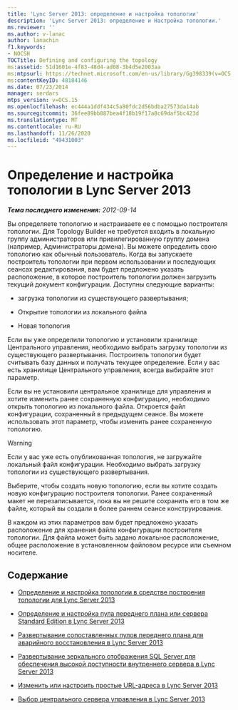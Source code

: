 ```yaml
---
title: 'Lync Server 2013: определение и настройка топологии'
description: 'Lync Server 2013: определение и Настройка топологии.'
ms.reviewer: ''
ms.author: v-lanac
author: lanachin
f1.keywords:
- NOCSH
TOCTitle: Defining and configuring the topology
ms:assetid: 51d1601e-4f83-48d4-ad08-3b4d5e2003aa
ms:mtpsurl: https://technet.microsoft.com/en-us/library/Gg398339(v=OCS.15)
ms:contentKeyID: 48184146
ms.date: 07/23/2014
manager: serdars
mtps_version: v=OCS.15
ms.openlocfilehash: ec444a1ddf434c5a80fdc2d56bdba27573da14ab
ms.sourcegitcommit: 36fee89bb887bea4f18b19f17a8c69daf5bc423d
ms.translationtype: MT
ms.contentlocale: ru-RU
ms.lasthandoff: 11/26/2020
ms.locfileid: "49431003"
---
```

# <a name="defining-and-configuring-the-topology-in-lync-server-2013"></a>Определение и настройка топологии в Lync Server 2013

<div data-xmlns="http://www.w3.org/1999/xhtml">

<div class="topic" data-xmlns="http://www.w3.org/1999/xhtml" data-msxsl="urn:schemas-microsoft-com:xslt" data-cs="https://msdn.microsoft.com/">

<div data-asp="https://msdn2.microsoft.com/asp">



</div>

<div id="mainSection">

<div id="mainBody">

<span> </span>

_**Тема последнего изменения:** 2012-09-14_

Вы определяете топологию и настраиваете ее с помощью построителя топологии. Для Topology Builder не требуется входить в локальную группу администраторов или привилегированную группу домена (например, Администраторы домена). Вы можете определить свою топологию как обычный пользователь. Когда вы запускаете построитель топологии при первом использовании и последующих сеансах редактирования, вам будет предложено указать расположение, в которое построитель топологии должен загрузить текущий документ конфигурации. Доступны следующие варианты:

  - загрузка топологии из существующего развертывания;

  - Открытие топологии из локального файла

  - Новая топология

Если вы уже определили топологию и установили хранилище Центрального управления, необходимо выбрать загрузку топологии из существующего развертывания. Построитель топологии будет считывать базу данных и получать текущее определение. Если у вас есть хранилище Центрального управления, всегда выбирайте этот параметр.

Если вы не установили центральное хранилище для управления и хотите изменить ранее сохраненную конфигурацию, необходимо открыть топологию из локального файла. Откроется файл конфигурации, сохраненный в предыдущем сеансе. Вы можете использовать этот параметр, чтобы изменить ранее сохраненную топологию.

<div>


> [!WARNING]  
> Если у вас уже есть опубликованная топология, не загружайте локальный файл конфигурации. Необходимо выбрать загрузку топологии из существующего развертывания.



</div>

Выберите, чтобы создать новую топологию, если вы хотите создать новую конфигурацию построителя топологии. Ранее сохраненный макет не перезаписывается, пока вы не решите сохранить его в том же файле, который вы создали в более раннем сеансе конструирования.

В каждом из этих параметров вам будет предложено указать расположение для хранения файла конфигурации построителя топологии. Для файла может быть задано локальное расположение, общее расположение в установленном файловом ресурсе или съемном носителе.

<div>

## <a name="in-this-section"></a>Содержание

  - [Определение и настройка топологии в средстве построения топологии для Lync Server 2013](lync-server-2013-define-and-configure-a-topology-in-topology-builder.md)

  - [Определение и настройка пула переднего плана или сервера Standard Edition в Lync Server 2013](lync-server-2013-define-and-configure-a-front-end-pool-or-standard-edition-server.md)

  - [Развертывание сопоставленных пулов переднего плана для аварийного восстановления в Lync Server 2013](lync-server-2013-deploying-paired-front-end-pools-for-disaster-recovery.md)

  - [Развертывание зеркального отображения SQL Server для обеспечения высокой доступности внутреннего сервера в Lync Server 2013](lync-server-2013-deploying-sql-mirroring-for-back-end-server-high-availability.md)

  - [Изменить или настроить простые URL-адреса в Lync Server 2013](lync-server-2013-edit-or-configure-simple-urls.md)

  - [Выбор центрального сервера управления в Lync Server 2013](lync-server-2013-select-the-central-management-server.md)

</div>

</div>

<span> </span>

</div>

</div>

</div>


